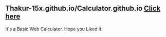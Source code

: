 ## Thakur-15x.github.io/Calculator.github.io <a href="https://thakur-15x.github.io/Calculator.github.io/"> Click here</a>
 It's a Basic Web Calculater.
 Hope you Liked it.
